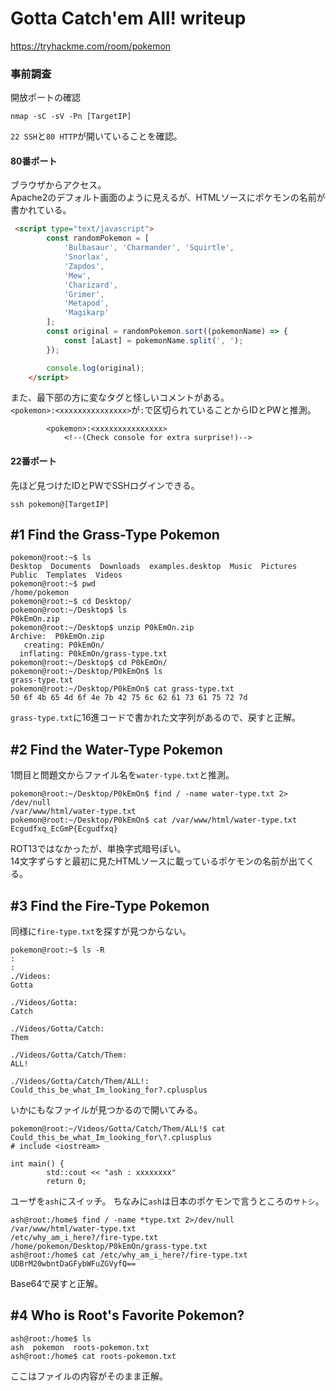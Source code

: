 # Gotta Catch'em All! writeup
https://tryhackme.com/room/pokemon

### 事前調査
開放ポートの確認  
```shell
nmap -sC -sV -Pn [TargetIP]
```

`22 SSH`と`80 HTTP`が開いていることを確認。  

#### 80番ポート
ブラウザからアクセス。  
Apache2のデフォルト画面のように見えるが、HTMLソースにポケモンの名前が書かれている。  
```HTML
 <script type="text/javascript">
    	const randomPokemon = [
    		'Bulbasaur', 'Charmander', 'Squirtle',
    		'Snorlax',
    		'Zapdos',
    		'Mew',
    		'Charizard',
    		'Grimer',
    		'Metapod',
    		'Magikarp'
    	];
    	const original = randomPokemon.sort((pokemonName) => {
    		const [aLast] = pokemonName.split(', ');
    	});

    	console.log(original);
    </script>
```
また、最下部の方に変なタグと怪しいコメントがある。  
`<pokemon>:<xxxxxxxxxxxxxxx>`が`:`で区切られていることからIDとPWと推測。

```
        <pokemon>:<xxxxxxxxxxxxxxx>
        	<!--(Check console for extra surprise!)-->
```

#### 22番ポート
先ほど見つけたIDとPWでSSHログインできる。  
```shell
ssh pokemon@[TargetIP]
```

## #1	Find the Grass-Type Pokemon
```shell
pokemon@root:~$ ls
Desktop  Documents  Downloads  examples.desktop  Music  Pictures  Public  Templates  Videos
pokemon@root:~$ pwd
/home/pokemon
pokemon@root:~$ cd Desktop/
pokemon@root:~/Desktop$ ls
P0kEmOn.zip
pokemon@root:~/Desktop$ unzip P0kEmOn.zip
Archive:  P0kEmOn.zip
   creating: P0kEmOn/
  inflating: P0kEmOn/grass-type.txt
pokemon@root:~/Desktop$ cd P0kEmOn/
pokemon@root:~/Desktop/P0kEmOn$ ls
grass-type.txt
pokemon@root:~/Desktop/P0kEmOn$ cat grass-type.txt
50 6f 4b 65 4d 6f 4e 7b 42 75 6c 62 61 73 61 75 72 7d
```
`grass-type.txt`に16進コードで書かれた文字列があるので、戻すと正解。


## #2	Find the Water-Type Pokemon
1問目と問題文からファイル名を`water-type.txt`と推測。  
```shell
pokemon@root:~/Desktop/P0kEmOn$ find / -name water-type.txt 2> /dev/null
/var/www/html/water-type.txt
pokemon@root:~/Desktop/P0kEmOn$ cat /var/www/html/water-type.txt
Ecgudfxq_EcGmP{Ecgudfxq}
```
ROT13ではなかったが、単換字式暗号ぽい。  
14文字ずらすと最初に見たHTMLソースに載っているポケモンの名前が出てくる。

## #3	Find the Fire-Type Pokemon
同様に`fire-type.txt`を探すが見つからない。

```shell
pokemon@root:~$ ls -R
:
:
./Videos:
Gotta

./Videos/Gotta:
Catch

./Videos/Gotta/Catch:
Them

./Videos/Gotta/Catch/Them:
ALL!

./Videos/Gotta/Catch/Them/ALL!:
Could_this_be_what_Im_looking_for?.cplusplus
```
いかにもなファイルが見つかるので開いてみる。
```
pokemon@root:~/Videos/Gotta/Catch/Them/ALL!$ cat Could_this_be_what_Im_looking_for\?.cplusplus
# include <iostream>

int main() {
        std::cout << "ash : xxxxxxxx"
        return 0;
```

ユーザを`ash`にスイッチ。  ちなみに`ash`は日本のポケモンで言うところの`サトシ`。
```shell
ash@root:/home$ find / -name *type.txt 2>/dev/null
/var/www/html/water-type.txt
/etc/why_am_i_here?/fire-type.txt
/home/pokemon/Desktop/P0kEmOn/grass-type.txt
ash@root:/home$ cat /etc/why_am_i_here?/fire-type.txt
UDBrM20wbntDaGFybWFuZGVyfQ==
```
Base64で戻すと正解。

## #4	Who is Root's Favorite Pokemon?
```shell
ash@root:/home$ ls
ash  pokemon  roots-pokemon.txt
ash@root:/home$ cat roots-pokemon.txt
```
ここはファイルの内容がそのまま正解。
